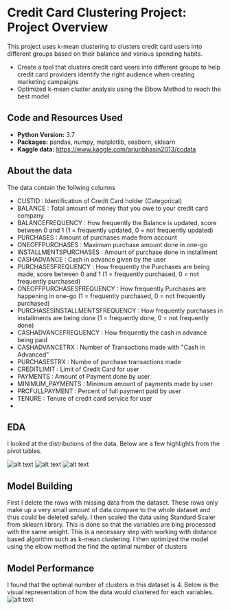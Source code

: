 # Credit Card Clustering Project: Project Overview
This project uses k-mean clustering to clusters credit card users into different groups based on their balance and various spending habits.
* Create a tool that clusters credit card users into different groups to help credit card providers identify the right audience when creating marketing campaigns
* Optimized k-mean cluster analysis using the Elbow Method to reach the best model
## Code and Resources Used
* **Python Version:** 3.7
* **Packages:** pandas, numpy, matplotlib, seaborn, sklearn
* **Kaggle data:** https://www.kaggle.com/arjunbhasin2013/ccdata
## About the data
The data contain the follwing columns
* CUSTID : Identification of Credit Card holder (Categorical)
* BALANCE : Total amount of money that you owe to your credit card company
* BALANCEFREQUENCY : How frequently the Balance is updated, score between 0 and 1 (1 = frequently updated, 0 = not frequently updated)
* PURCHASES : Amount of purchases made from account
* ONEOFFPURCHASES : Maximum purchase amount done in one-go
* INSTALLMENTSPURCHASES : Amount of purchase done in installment
* CASHADVANCE : Cash in advance given by the user
* PURCHASESFREQUENCY : How frequently the Purchases are being made, score between 0 and 1 (1 = frequently purchased, 0 = not frequently purchased)
* ONEOFFPURCHASESFREQUENCY : How frequently Purchases are happening in one-go (1 = frequently purchased, 0 = not frequently purchased)
* PURCHASESINSTALLMENTSFREQUENCY : How frequently purchases in installments are being done (1 = frequently done, 0 = not frequently done)
* CASHADVANCEFREQUENCY : How frequently the cash in advance being paid
* CASHADVANCETRX : Number of Transactions made with "Cash in Advanced"
* PURCHASESTRX : Numbe of purchase transactions made
* CREDITLIMIT : Limit of Credit Card for user
* PAYMENTS : Amount of Payment done by user
* MINIMUM_PAYMENTS : Minimum amount of payments made by user
* PRCFULLPAYMENT : Percent of full payment paid by user
* TENURE : Tenure of credit card service for user
* 
## EDA
I looked at the distributions of the data. Below are a few highlights from the pivot tables.

![alt text](https://github.com/panasak/credit-card-clustering-project/blob/main/all_dist.png)
![alt text](https://github.com/panasak/credit-card-clustering-project/blob/main/creditlimie_scatter.png)
![alt text](https://github.com/panasak/credit-card-clustering-project/blob/main/violin_frequency.png)

## Model Building
First I delete the rows with missing data from the dataset. These rows only make up a very small amount of data compare to the whole dataset and thus could be deleted safely. I then scaled the data using Standard Scaler from sklearn library. This is done so that the variables are bing processed with the same weight. This is a necessary step with working with distance based algorithm such as k-mean clustering. I then optimized the model using the elbow method the find the optimal number of clusters

## Model Performance
I found that the optimal number of clusters in this dataset is 4. Below is the visual representation of how the data would clustered for each variables.
![alt text](https://github.com/panasak/credit-card-clustering-project/blob/main/clusters.png)
